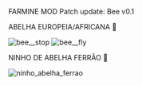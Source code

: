 FARMINE MOD
Patch update: Bee v0.1


ABELHA EUROPEIA/AFRICANA 🐝

![bee__stop](https://github.com/Secoide/Farmine_Forge_1.19.4/assets/93934823/e37af3bb-585b-43e0-b187-5b4469b95176)
![bee__fly](https://github.com/Secoide/Farmine_Forge_1.19.4/assets/93934823/5e00c47f-8bd0-4621-bc08-1dd3580c6cbb)


NINHO DE ABELHA FERRÃO 🍯


![ninho_abelha_ferrao](https://github.com/Secoide/Farmine_Forge_1.19.4/assets/93934823/cf109683-6f82-4f80-a7a0-c2f8629b0735)
